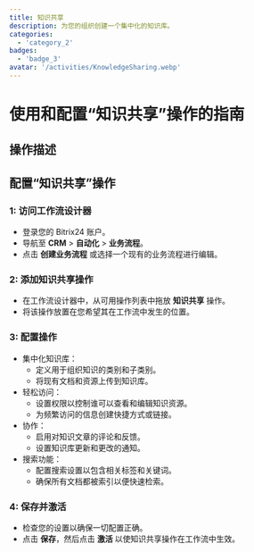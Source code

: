 ```yaml
---
title: 知识共享
description: 为您的组织创建一个集中化的知识库。
categories: 
  - 'category_2'
badges: 
  - 'badge_3'
avatar: '/activities/KnowledgeSharing.webp'
---
```

# 使用和配置“知识共享”操作的指南

## 操作描述

## **配置“知识共享”操作**

### 1: 访问工作流设计器
- 登录您的 Bitrix24 账户。
- 导航至 **CRM** > **自动化** > **业务流程**。
- 点击 **创建业务流程** 或选择一个现有的业务流程进行编辑。

### 2: 添加知识共享操作
- 在工作流设计器中，从可用操作列表中拖放 **知识共享** 操作。
- 将该操作放置在您希望其在工作流中发生的位置。

### 3: 配置操作
- 集中化知识库：
  - 定义用于组织知识的类别和子类别。
  - 将现有文档和资源上传到知识库。
- 轻松访问：
  - 设置权限以控制谁可以查看和编辑知识资源。
  - 为频繁访问的信息创建快捷方式或链接。
- 协作：
  - 启用对知识文章的评论和反馈。
  - 设置知识库更新和更改的通知。
- 搜索功能：
  - 配置搜索设置以包含相关标签和关键词。
  - 确保所有文档都被索引以便快速检索。

### 4: 保存并激活
- 检查您的设置以确保一切配置正确。
- 点击 **保存**，然后点击 **激活** 以使知识共享操作在工作流中生效。